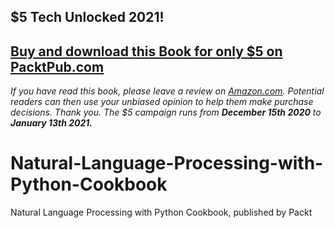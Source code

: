 ## $5 Tech Unlocked 2021!
[Buy and download this Book for only $5 on PacktPub.com](https://www.packtpub.com/product/natural-language-processing-with-python-cookbook/9781787289321)
-----
*If you have read this book, please leave a review on [Amazon.com](https://www.amazon.com/gp/product/178728932X).     Potential readers can then use your unbiased opinion to help them make purchase decisions. Thank you. The $5 campaign         runs from __December 15th 2020__ to __January 13th 2021.__*

# Natural-Language-Processing-with-Python-Cookbook
Natural Language Processing with Python Cookbook, published by Packt
